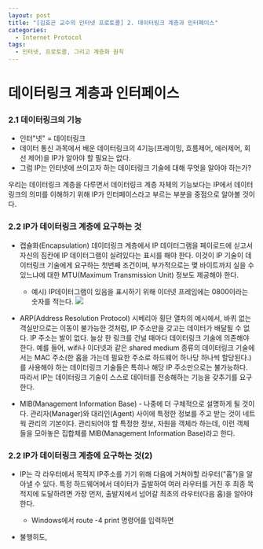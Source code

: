 ```yaml
---
layout: post
title: "[김효곤 교수의 인터넷 프로토콜] 2. 데이터링크 계층과 인터페이스"
categories:
  - Internet Protocol
tags:
  - 인터넷, 프로토콜, 그리고 계층화 원칙
---
```


# 데이터링크 계층과 인터페이스

### 2.1 데이터링크의 기능

- 인터"넷" = 데이터링크
- 데이터 통신 과목에서 배운 데이터링크의 4기능(프레이밍, 흐름제어, 에러제어, 회선 제어)을 IP가 알아야 할 필요는 없다.
- 그럼 IP는 인터넷에 쓰이고자 하는 데이터링크 기술에 대해 무엇을 알아야 하는가?

우리는 데이터링크 계층을 다루면서 데이터링크 계층 자체의 기능보다는 IP에서 데이터링크의 의미를 이해하기 위해 IP가 인터페이스라고 부르는 부분을 중점으로 알아볼 것이다.

### 2.2 IP가 데이터링크 계층에 요구하는 것

- 캡슐화(Encapsulation)
  데이터링크 계층에서 IP 데이터그램을 페이로드에 싣고서 자신의 짐칸에 IP 데이터그램이 실려있다는 표시를 해야 한다. 이것이 IP 기술이 데이터링크 기술에게 요구하는 첫번째 조건이며, 부가적으로는 몇 바이트까지 실을 수 있느냐에 대한 MTU(Maximum Transmission Unit) 정보도 제공해야 한다.
  - 예시) IP데이터그램이 있음을 표시하기 위해 이더넷 프레임에는 0800이라는 숫자를 적는다.
    ![]({{site.url}}/assets/images/24.png)
- ARP(Address Resolution Protocol)
  시베리아 횡단 열차의 예시에서, 바퀴 없는 객실만으로는 이동이 불가능한 것처럼, IP 주소만을 갖고는 데이터가 배달될 수 없다. IP 주소는 발이 없다. 늘상 한 링크를 건널 때마다 데이터링크 기술에 의존해야 한다. 예를 들어, wifi나 이더넷과 같은 shared medium 종류의 데이터링크 기술에서는 MAC 주소(한 홉을 가는데 필요한 주소로 하드웨어 하나당 하나씩 할당된다.)를 사용해야 하는 데이터링크 기술들은 특히나 해당 IP 주소만으로는 불가능하다. 따라서 IP는 데이터링크 기술이 스스로 데이터를 전송해하는 기능을 갖추기를 요구한다.

- MIB(Management Information Base) - 나중에 더 구체적으로 설명하게 될 것이다.
  관리자(Manager)와 대리인(Agent) 사이에 특정한 정보를 주고 받는 것이 네트웍 관리의 기본이다. 관리되어야 할 특정한 정보, 자원을 객체라 하는데, 이런 객체들을 모아놓은 집합체를 MIB(Management Information Base)라고 한다.

### 2.2 IP가 데이터링크 계층에 요구하는 것(2)

- IP는 각 라우터에서 목적지 IP주소를 가기 위해 다음에 거쳐야할 라우터("홉")을 알아낼 수 있다.
  특정 하드웨어에서 데이터가 출발하여 여러 라우터를 거친 후 최종 목적지에 도달하려면 가장 먼저, 출발지에서 넘어갈 최초의 라우터(다음 홉)을 알아야 한다. 
  - Windows에서 route -4 print 명령어를 입력하면 

- 불행히도, 